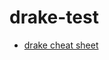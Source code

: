 # drake-test

- [drake cheat sheet](https://github.com/krlmlr/drake-sib-zurich/blob/master/cheat-sheet.pdf)